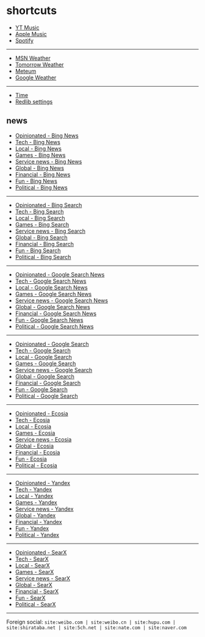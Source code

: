 # shortcuts

- [YT Music](https://music.youtube.com)
- [Apple Music](https://music.apple.com)
- [Spotify](https://open.spotify.com)

---

- [MSN Weather](https://www.msn.com/en-us/weather/maps/radar)
- [Tomorrow Weather](https://weather.tomorrow.io)
- [Meteum](https://meteum.ai/weather/search)
- [Google Weather](https://www.google.com/search?q=weather&udm=0&safe=off)

---

- [Time](https://time.is/?c=d3l1_3F_3j1_3Y1_3WXth2i2s.TAXfmrXc1Xo480Xz1Xa1Xb51ea29.4e4185.28571f.2d99db.abbd8.1bb85e.1c3b23Xw1Xv20240528Xh0Xi1XZ1XmXuXB1Xs0)
- [Redlib settings](https://redlib.freedit.eu/settings/restore/?theme=system&front_page=default&layout=card&wide=off&post_sort=top&comment_sort=top&show_nsfw=on&use_hls=off&hide_hls_notification=off&hide_awards=off&fixed_navbar=on&subscriptions=&filters=)

## news

- [Opinionated - Bing News](https://www.bing.com/news/search?q=site%3Agamespot.com%2Freviews+%7C+site%3Aeditorial.rottentomatoes.com%2Farticle+%7C+site%3Avideogameschronicle.com%2Freview+%7C+site%3Awashingtonpost.com%2Fvideo-games%2Freviews+%7C+site%3Agameinformer.com%2Freview+%7C+site%3Awired.com%2Freview+%7C+site%3Artings.com+%7C+site%3Atechradar.com%2Freviews&qft=interval%3d"7")
- [Tech - Bing News](https://www.bing.com/news/search?q=msft+OR+aapl+OR+goog+OR+intc+OR+qcom+OR+%28reveal+stream%29+OR+%28reveal+livestream%29+OR+%28announcement+stream%29+OR+%28announcement+livestream%29&qft=interval%3d"7")
- [Local - Bing News](https://www.bing.com/news/search?q=site%3Anewsinfo.inquirer.net+%7C+site%3Anews.abs-cbn.com%2Fnews+%7C+site%3Aphilstar.com%2Fnation+%7C+site%3Agmanetwork.com%2Fnews%2Ftopstories+%7C+site%3Asports.inquirer.net+%7C+site%3Apop.inquirer.net&qft=interval%3d"7")
- [Games - Bing News](https://www.bing.com/news/search?qft=interval%3d"7"&q=genshin+OR+valorant+OR+%22wuthering+waves%22+OR+overwatch+OR+splitgate+OR+%28sonic+hedgehog%29+OR+%22sonic+team%22)
- [Service news - Bing News](https://www.bing.com/news/search?qft=interval%3d"7"&q=%22pc+game+pass%22+OR+%22game+pass+pc%22+OR+%22pc+gamepass%22+OR+%22gamepass+pc%22+OR+windscribe+OR+%22youtube+music%22+OR+%22youtube+premium%22+OR+%22apple+music%22+OR+firefox+OR+mozilla+OR+starlink+OR+perplexity+OR+ios+OR+%22windows+11%22+OR+%22windows+10%22)
- [Global - Bing News](https://www.bing.com/news/search?q=site%3Anewsnationnow.com%2Fworld+%7C+site%3Awsj.com%2Fworld+%7C+site%3Afrance24.com%2Fen%2Flive-news+%7C+site%3Acsmonitor.com%2Fworld+%7C+site%3Areuters.com%2Fworld&qft=interval%3d"7")
- [Financial - Bing News](https://www.bing.com/news/search?q=%28msft+%7C+aapl+%7C+goog+%7C+qcom+%7C+ttwo+%7C+intl+%7C+amd+%7C+arm%29+%28site%3Abenzinga.com+%7C+site%3Ainvesting.com%2Fnews+%7C+site%3Afinance.yahoo.com%2Fnews+%7C+site%3Atradingview.com%2Fnews%29&qft=interval%3d"7")
- [Fun - Bing News](https://www.bing.com/news/search?qft=interval%3d"7"&q=site%3Acaranddriver.com%2Fnews+%7C+site%3Aroadandtrack.com%2Fnews+%7C+site%3Ajalopnik.com+%7C+site%3Atopgear.com.ph%2Fnews+%7C+site%3Asoranews24.com+%7C+site%3Ahollywoodreporter.com%2Fbusiness+%7C+site%3Avariety.com%2F2024%2Fdigital+%7C+site%3Avariety.com%2F2024%2Fbiz)
- [Political - Bing News](https://www.bing.com/news/search?qft=interval%3d"7"&q=%28election+%7C+politics+%7C+nominee+%7C+candidate+%7C+poll+%7C+debate+%7C+protest%29+%28site%3Anewsnationnow.com+%7C+site%3Awsj.com+%7C+site%3Afrance24.com%2Fen+%7C+site%3Acsmonitor.com+%7C+site%3Areuters.com+%7C+site%3Aabs-cbn.com+%7C+site%3Aphilstar.com+%7C+site%3Agmanetwork.com+%7C+site%3Ainquirer.net+%7C+site%3Abenzinga.com+%7C+site%3Ainvesting.com+%7C+site%3Afinance.yahoo.com+%7C+site%3Atradingview.com%29)
<!-- Format: - [*queryTitle* - Bing News](https://www.bing.com/news/search?qft=interval%3d"7"&q=[query]) -->

---

- [Opinionated - Bing Search](https://www.bing.com/search?q=site%3Agamespot.com%2Freviews+%7C+site%3Aeditorial.rottentomatoes.com%2Farticle+%7C+site%3Avideogameschronicle.com%2Freview+%7C+site%3Awashingtonpost.com%2Fvideo-games%2Freviews+%7C+site%3Agameinformer.com%2Freview+%7C+site%3Awired.com%2Freview+%7C+site%3Artings.com+%7C+site%3Atechradar.com%2Freviews&filters=ex1%3a%22ez1%22&mkt=en-US&setlang=en-us)
- [Tech - Bing Search](https://www.bing.com/search?q=msft+OR+aapl+OR+goog+OR+intc+OR+qcom+OR+%28reveal+stream%29+OR+%28reveal+livestream%29+OR+%28announcement+stream%29+OR+%28announcement+livestream%29&filters=ex1%3a%22ez1%22&mkt=en-US&setlang=en-us)
- [Local - Bing Search](https://www.bing.com/search?q=site%3Anewsinfo.inquirer.net+%7C+site%3Anews.abs-cbn.com%2Fnews+%7C+site%3Aphilstar.com%2Fnation+%7C+site%3Agmanetwork.com%2Fnews%2Ftopstories+%7C+site%3Asports.inquirer.net+%7C+site%3Apop.inquirer.net&filters=ex1%3a%22ez1%22&mkt=en-US&setlang=en-us)
- [Games - Bing Search](https://www.bing.com/search?filters=ex1%3a%22ez1%22&mkt=en-US&setlang=en-us&q=genshin+OR+valorant+OR+%22wuthering+waves%22+OR+overwatch+OR+splitgate+OR+%28sonic+hedgehog%29+OR+%22sonic+team%22)
- [Service news - Bing Search](https://www.bing.com/search?filters=ex1%3a%22ez1%22&mkt=en-US&setlang=en-us&q=%22pc+game+pass%22+OR+%22game+pass+pc%22+OR+%22pc+gamepass%22+OR+%22gamepass+pc%22+OR+windscribe+OR+%22youtube+music%22+OR+%22youtube+premium%22+OR+%22apple+music%22+OR+firefox+OR+mozilla+OR+starlink+OR+perplexity+OR+ios+OR+%22windows+11%22+OR+%22windows+10%22)
- [Global - Bing Search](https://www.bing.com/search?q=site%3Anewsnationnow.com%2Fworld+%7C+site%3Awsj.com%2Fworld+%7C+site%3Afrance24.com%2Fen%2Flive-news+%7C+site%3Acsmonitor.com%2Fworld+%7C+site%3Areuters.com%2Fworld&filters=ex1%3a%22ez1%22&mkt=en-US&setlang=en-us)
- [Financial - Bing Search](https://www.bing.com/search?q=%28msft+%7C+aapl+%7C+goog+%7C+qcom+%7C+ttwo+%7C+intl+%7C+amd+%7C+arm%29+%28site%3Abenzinga.com+%7C+site%3Ainvesting.com%2Fnews+%7C+site%3Afinance.yahoo.com%2Fnews+%7C+site%3Atradingview.com%2Fnews%29&filters=ex1%3a%22ez1%22&mkt=en-US&setlang=en-us)
- [Fun - Bing Search](https://www.bing.com/search?filters=ex1%3a%22ez1%22&mkt=en-US&setlang=en-us&q=site%3Acaranddriver.com%2Fnews+%7C+site%3Aroadandtrack.com%2Fnews+%7C+site%3Ajalopnik.com+%7C+site%3Atopgear.com.ph%2Fnews+%7C+site%3Asoranews24.com+%7C+site%3Ahollywoodreporter.com%2Fbusiness+%7C+site%3Avariety.com%2F2024%2Fdigital+%7C+site%3Avariety.com%2F2024%2Fbiz)
- [Political - Bing Search](https://www.bing.com/search?filters=ex1%3a%22ez1%22&mkt=en-US&setlang=en-us&q=%28election+%7C+politics+%7C+nominee+%7C+candidate+%7C+poll+%7C+debate+%7C+protest%29+%28site%3Anewsnationnow.com+%7C+site%3Awsj.com+%7C+site%3Afrance24.com%2Fen+%7C+site%3Acsmonitor.com+%7C+site%3Areuters.com+%7C+site%3Aabs-cbn.com+%7C+site%3Aphilstar.com+%7C+site%3Agmanetwork.com+%7C+site%3Ainquirer.net+%7C+site%3Abenzinga.com+%7C+site%3Ainvesting.com+%7C+site%3Afinance.yahoo.com+%7C+site%3Atradingview.com%29)
<!-- Format: - [*queryTitle* - Bing Search](https://www.bing.com/search?filters=ex1%3a%22ez1%22&mkt=en-US&setlang=en-us&q=[query]) -->

---

- [Opinionated - Google Search News](https://www.google.com/search?safe=off&tbs=qdr:d&tbm=nws&nfpr=1&q=site%3Agamespot.com%2Freviews+%7C+site%3Aeditorial.rottentomatoes.com%2Farticle+%7C+site%3Avideogameschronicle.com%2Freview+%7C+site%3Awashingtonpost.com%2Fvideo-games%2Freviews+%7C+site%3Agameinformer.com%2Freview+%7C+site%3Awired.com%2Freview+%7C+site%3Artings.com+%7C+site%3Atechradar.com%2Freviews)
- [Tech - Google Search News](https://www.google.com/search?safe=off&tbs=qdr:d&tbm=nws&nfpr=1&lr=lang_en&q=msft+OR+aapl+OR+goog+OR+intc+OR+qcom+OR+%28reveal+stream%29+OR+%28reveal+livestream%29+OR+%28announcement+stream%29+OR+%28announcement+livestream%29)
- [Local - Google Search News](https://www.google.com/search?safe=off&tbs=qdr:d&tbm=nws&nfpr=1&q=site%3Anewsinfo.inquirer.net+%7C+site%3Anews.abs-cbn.com%2Fnews+%7C+site%3Aphilstar.com%2Fnation+%7C+site%3Agmanetwork.com%2Fnews%2Ftopstories+%7C+site%3Asports.inquirer.net+%7C+site%3Apop.inquirer.net)
- [Games - Google Search News](https://www.google.com/search?safe=off&tbs=qdr:d&tbm=nws&nfpr=1&lr=lang_en&q=genshin+OR+valorant+OR+%22wuthering+waves%22+OR+overwatch+OR+splitgate+OR+%28sonic+hedgehog%29+OR+%22sonic+team%22)
- [Service news - Google Search News](https://www.google.com/search?safe=off&tbs=qdr:d&tbm=nws&nfpr=1&lr=lang_en&q=%22pc+game+pass%22+OR+%22game+pass+pc%22+OR+%22pc+gamepass%22+OR+%22gamepass+pc%22+OR+windscribe+OR+%22youtube+music%22+OR+%22youtube+premium%22+OR+%22apple+music%22+OR+firefox+OR+mozilla+OR+starlink+OR+perplexity+OR+ios+OR+%22windows+11%22+OR+%22windows+10%22)
- [Global - Google Search News](https://www.google.com/search?safe=off&tbs=qdr:d&tbm=nws&nfpr=1&q=site%3Anewsnationnow.com%2Fworld+%7C+site%3Awsj.com%2Fworld+%7C+site%3Afrance24.com%2Fen%2Flive-news+%7C+site%3Acsmonitor.com%2Fworld+%7C+site%3Areuters.com%2Fworld)
- [Financial - Google Search News](https://www.google.com/search?safe=off&tbs=qdr:d&tbm=nws&nfpr=1&q=%28msft+%7C+aapl+%7C+goog+%7C+qcom+%7C+ttwo+%7C+intl+%7C+amd+%7C+arm%29+%28site%3Abenzinga.com+%7C+site%3Ainvesting.com%2Fnews+%7C+site%3Afinance.yahoo.com%2Fnews+%7C+site%3Atradingview.com%2Fnews%29)
- [Fun - Google Search News](https://www.google.com/search?safe=off&tbs=qdr:d&tbm=nws&nfpr=1&q=site%3Acaranddriver.com%2Fnews+%7C+site%3Aroadandtrack.com%2Fnews+%7C+site%3Ajalopnik.com+%7C+site%3Atopgear.com.ph%2Fnews+%7C+site%3Asoranews24.com+%7C+site%3Ahollywoodreporter.com%2Fbusiness+%7C+site%3Avariety.com%2F2024%2Fdigital+%7C+site%3Avariety.com%2F2024%2Fbiz)
- [Political - Google Search News](https://www.google.com/search?safe=off&tbs=qdr:d&tbm=nws&nfpr=1&q=%28election+%7C+politics+%7C+nominee+%7C+candidate+%7C+poll+%7C+debate+%7C+protest%29+%28site%3Anewsnationnow.com+%7C+site%3Awsj.com+%7C+site%3Afrance24.com%2Fen+%7C+site%3Acsmonitor.com+%7C+site%3Areuters.com+%7C+site%3Aabs-cbn.com+%7C+site%3Aphilstar.com+%7C+site%3Agmanetwork.com+%7C+site%3Ainquirer.net+%7C+site%3Abenzinga.com+%7C+site%3Ainvesting.com+%7C+site%3Afinance.yahoo.com+%7C+site%3Atradingview.com%29)
<!-- Format: - [*queryTitle* - Google Search News](https://www.google.com/search?safe=off&tbs=qdr:d&tbm=nws&nfpr=1&lr=lang_en&q=[query]) -->

---

- [Opinionated - Google Search](https://www.google.com/search?tbs=qdr:d&safe=off&filter=0&nfpr=1&q=site%3Agamespot.com%2Freviews+%7C+site%3Aeditorial.rottentomatoes.com%2Farticle+%7C+site%3Avideogameschronicle.com%2Freview+%7C+site%3Awashingtonpost.com%2Fvideo-games%2Freviews+%7C+site%3Agameinformer.com%2Freview+%7C+site%3Awired.com%2Freview+%7C+site%3Artings.com+%7C+site%3Atechradar.com%2Freviews)
- [Tech - Google Search](https://www.google.com/search?tbs=qdr:d&safe=off&filter=0&nfpr=1&lr=lang_en&q=msft+OR+aapl+OR+goog+OR+intc+OR+qcom+OR+%28reveal+stream%29+OR+%28reveal+livestream%29+OR+%28announcement+stream%29+OR+%28announcement+livestream%29)
- [Local - Google Search](https://www.google.com/search?tbs=qdr:d&safe=off&filter=0&nfpr=1&lr=lang_en&q=site%3Anewsinfo.inquirer.net+%7C+site%3Anews.abs-cbn.com%2Fnews+%7C+site%3Aphilstar.com%2Fnation+%7C+site%3Agmanetwork.com%2Fnews%2Ftopstories+%7C+site%3Asports.inquirer.net+%7C+site%3Apop.inquirer.net&start=20&tbs=qdr:d&safe=off&filter=0&nfpr=1)
- [Games - Google Search](https://www.google.com/search?tbs=qdr:d&safe=off&filter=0&nfpr=1&lr=lang_en&q=genshin+OR+valorant+OR+%22wuthering+waves%22+OR+overwatch+OR+splitgate+OR+%28sonic+hedgehog%29+OR+%22sonic+team%22)
- [Service news - Google Search](https://www.google.com/search?tbs=qdr:d&safe=off&filter=0&nfpr=1&q=%22pc+game+pass%22+OR+%22game+pass+pc%22+OR+%22pc+gamepass%22+OR+%22gamepass+pc%22+OR+windscribe+OR+%22youtube+music%22+OR+%22youtube+premium%22+OR+%22apple+music%22+OR+firefox+OR+mozilla+OR+starlink+OR+perplexity+OR+ios+OR+%22windows+11%22+OR+%22windows+10%22)
- [Global - Google Search](https://www.google.com/search?tbs=qdr:d&safe=off&filter=0&nfpr=1&lr=lang_en&q=site%3Anewsnationnow.com%2Fworld+%7C+site%3Awsj.com%2Fworld+%7C+site%3Afrance24.com%2Fen%2Flive-news+%7C+site%3Acsmonitor.com%2Fworld+%7C+site%3Areuters.com%2Fworld)
- [Financial - Google Search](https://www.google.com/search?tbs=qdr:d&safe=off&filter=0&nfpr=1&q=%28msft+%7C+aapl+%7C+goog+%7C+qcom+%7C+ttwo+%7C+intl+%7C+amd+%7C+arm%29+%28site%3Abenzinga.com+%7C+site%3Ainvesting.com%2Fnews+%7C+site%3Afinance.yahoo.com%2Fnews+%7C+site%3Atradingview.com%2Fnews%29)
- [Fun - Google Search](https://www.google.com/search?tbs=qdr:d&safe=off&filter=0&nfpr=1&start=20&q=site%3Acaranddriver.com%2Fnews+%7C+site%3Aroadandtrack.com%2Fnews+%7C+site%3Ajalopnik.com+%7C+site%3Atopgear.com.ph%2Fnews+%7C+site%3Asoranews24.com+%7C+site%3Ahollywoodreporter.com%2Fbusiness+%7C+site%3Avariety.com%2F2024%2Fdigital+%7C+site%3Avariety.com%2F2024%2Fbiz)
- [Political - Google Search](https://www.google.com/search?tbs=qdr:d&safe=off&filter=0&nfpr=1&q=%28election+%7C+politics+%7C+nominee+%7C+candidate+%7C+poll+%7C+debate+%7C+protest%29+%28site%3Anewsnationnow.com+%7C+site%3Awsj.com+%7C+site%3Afrance24.com%2Fen+%7C+site%3Acsmonitor.com+%7C+site%3Areuters.com+%7C+site%3Aabs-cbn.com+%7C+site%3Aphilstar.com+%7C+site%3Agmanetwork.com+%7C+site%3Ainquirer.net+%7C+site%3Abenzinga.com+%7C+site%3Ainvesting.com+%7C+site%3Afinance.yahoo.com+%7C+site%3Atradingview.com%29)
<!-- Format: - [*queryTitle* - Google Search](https://www.google.com/search?tbs=qdr:d&safe=off&filter=0&nfpr=1&lr=lang_en&q=[query]) -->

---

- [Opinionated - Ecosia](https://www.ecosia.org/search?q=site%3Agamespot.com%2Freviews+%7C+site%3Aeditorial.rottentomatoes.com%2Farticle+%7C+site%3Avideogameschronicle.com%2Freview+%7C+site%3Awashingtonpost.com%2Fvideo-games%2Freviews+%7C+site%3Agameinformer.com%2Freview+%7C+site%3Awired.com%2Freview+%7C+site%3Artings.com+%7C+site%3Atechradar.com%2Freviews&freshness=day)
- [Tech - Ecosia](https://www.ecosia.org/search?q=msft+OR+aapl+OR+goog+OR+intc+OR+qcom+OR+%28reveal+stream%29+OR+%28reveal+livestream%29+OR+%28announcement+stream%29+OR+%28announcement+livestream%29&freshness=day)
- [Local - Ecosia](https://www.ecosia.org/search?q=site%3Anewsinfo.inquirer.net+%7C+site%3Anews.abs-cbn.com%2Fnews+%7C+site%3Aphilstar.com%2Fnation+%7C+site%3Agmanetwork.com%2Fnews%2Ftopstories+%7C+site%3Asports.inquirer.net+%7C+site%3Apop.inquirer.net&freshness=day)
- [Games - Ecosia](https://www.ecosia.org/search?freshness=day&q=genshin+OR+valorant+OR+%22wuthering+waves%22+OR+overwatch+OR+splitgate+OR+%28sonic+hedgehog%29+OR+%22sonic+team%22)
- [Service news - Ecosia](https://www.ecosia.org/search?freshness=day&q=%22pc+game+pass%22+OR+%22game+pass+pc%22+OR+%22pc+gamepass%22+OR+%22gamepass+pc%22+OR+windscribe+OR+%22youtube+music%22+OR+%22youtube+premium%22+OR+%22apple+music%22+OR+firefox+OR+mozilla+OR+starlink+OR+perplexity+OR+ios+OR+%22windows+11%22+OR+%22windows+10%22)
- [Global - Ecosia](https://www.ecosia.org/search?q=site%3Anewsnationnow.com%2Fworld+%7C+site%3Awsj.com%2Fworld+%7C+site%3Afrance24.com%2Fen%2Flive-news+%7C+site%3Acsmonitor.com%2Fworld+%7C+site%3Areuters.com%2Fworld&freshness=day)
- [Financial - Ecosia](https://www.ecosia.org/search?q=%28msft+%7C+aapl+%7C+goog+%7C+qcom+%7C+ttwo+%7C+intl+%7C+amd+%7C+arm%29+%28site%3Abenzinga.com+%7C+site%3Ainvesting.com%2Fnews+%7C+site%3Afinance.yahoo.com%2Fnews+%7C+site%3Atradingview.com%2Fnews%29&freshness=day)
- [Fun - Ecosia](https://www.ecosia.org/search?freshness=day&q=site%3Acaranddriver.com%2Fnews+%7C+site%3Aroadandtrack.com%2Fnews+%7C+site%3Ajalopnik.com+%7C+site%3Atopgear.com.ph%2Fnews+%7C+site%3Asoranews24.com+%7C+site%3Ahollywoodreporter.com%2Fbusiness+%7C+site%3Avariety.com%2F2024%2Fdigital+%7C+site%3Avariety.com%2F2024%2Fbiz)
- [Political - Ecosia](https://www.ecosia.org/search?freshness=day&q=%28election+%7C+politics+%7C+nominee+%7C+candidate+%7C+poll+%7C+debate+%7C+protest%29+%28site%3Anewsnationnow.com+%7C+site%3Awsj.com+%7C+site%3Afrance24.com%2Fen+%7C+site%3Acsmonitor.com+%7C+site%3Areuters.com+%7C+site%3Aabs-cbn.com+%7C+site%3Aphilstar.com+%7C+site%3Agmanetwork.com+%7C+site%3Ainquirer.net+%7C+site%3Abenzinga.com+%7C+site%3Ainvesting.com+%7C+site%3Afinance.yahoo.com+%7C+site%3Atradingview.com%29)
<!-- Format: - [*queryTitle* - Ecosia](https://www.ecosia.org/search?freshness=day&q=[query]) -->

---

- [Opinionated - Yandex](https://yandex.com/search/?text=site%3Agamespot.com%2Freviews+%7C+site%3Aeditorial.rottentomatoes.com%2Farticle+%7C+site%3Avideogameschronicle.com%2Freview+%7C+site%3Awashingtonpost.com%2Fvideo-games%2Freviews+%7C+site%3Agameinformer.com%2Freview+%7C+site%3Awired.com%2Freview+%7C+site%3Artings.com+%7C+site%3Atechradar.com%2Freviews&within=77&noreask=1)
- [Tech - Yandex](https://yandex.com/search/?text=msft+OR+aapl+OR+goog+OR+intc+OR+qcom+OR+%28reveal+stream%29+OR+%28reveal+livestream%29+OR+%28announcement+stream%29+OR+%28announcement+livestream%29&within=77&noreask=1)
- [Local - Yandex](https://yandex.com/search/?text=site%3Anewsinfo.inquirer.net+%7C+site%3Anews.abs-cbn.com%2Fnews+%7C+site%3Aphilstar.com%2Fnation+%7C+site%3Agmanetwork.com%2Fnews%2Ftopstories+%7C+site%3Asports.inquirer.net+%7C+site%3Apop.inquirer.net&within=77&noreask=1)
- [Games - Yandex](https://yandex.com/search/?within=77&noreask=1&text=genshin+OR+valorant+OR+%22wuthering+waves%22+OR+overwatch+OR+splitgate+OR+%28sonic+hedgehog%29+OR+%22sonic+team%22)
- [Service news - Yandex](https://yandex.com/search/?within=77&noreask=1&text=%22pc+game+pass%22+OR+%22game+pass+pc%22+OR+%22pc+gamepass%22+OR+%22gamepass+pc%22+OR+windscribe+OR+%22youtube+music%22+OR+%22youtube+premium%22+OR+%22apple+music%22+OR+firefox+OR+mozilla+OR+starlink+OR+perplexity+OR+ios+OR+%22windows+11%22+OR+%22windows+10%22)
- [Global - Yandex](https://yandex.com/search/?text=site%3Anewsnationnow.com%2Fworld+%7C+site%3Awsj.com%2Fworld+%7C+site%3Afrance24.com%2Fen%2Flive-news+%7C+site%3Acsmonitor.com%2Fworld+%7C+site%3Areuters.com%2Fworld&within=77&noreask=1)
- [Financial - Yandex](https://yandex.com/search/?text=%28msft+%7C+aapl+%7C+goog+%7C+qcom+%7C+ttwo+%7C+intl+%7C+amd+%7C+arm%29+%28site%3Abenzinga.com+%7C+site%3Ainvesting.com%2Fnews+%7C+site%3Afinance.yahoo.com%2Fnews+%7C+site%3Atradingview.com%2Fnews%29&within=77&noreask=1)
- [Fun - Yandex](https://yandex.com/search/?within=77&noreask=1&text=site%3Acaranddriver.com%2Fnews+%7C+site%3Aroadandtrack.com%2Fnews+%7C+site%3Ajalopnik.com+%7C+site%3Atopgear.com.ph%2Fnews+%7C+site%3Asoranews24.com+%7C+site%3Ahollywoodreporter.com%2Fbusiness+%7C+site%3Avariety.com%2F2024%2Fdigital+%7C+site%3Avariety.com%2F2024%2Fbiz)
- [Political - Yandex](https://yandex.com/search/?within=77&noreask=1&text=%28election+%7C+politics+%7C+nominee+%7C+candidate+%7C+poll+%7C+debate+%7C+protest%29+%28site%3Anewsnationnow.com+%7C+site%3Awsj.com+%7C+site%3Afrance24.com%2Fen+%7C+site%3Acsmonitor.com+%7C+site%3Areuters.com+%7C+site%3Aabs-cbn.com+%7C+site%3Aphilstar.com+%7C+site%3Agmanetwork.com+%7C+site%3Ainquirer.net+%7C+site%3Abenzinga.com+%7C+site%3Ainvesting.com+%7C+site%3Afinance.yahoo.com+%7C+site%3Atradingview.com%29)
<!-- Format: - [*queryTitle* - Yandex](https://yandex.com/search/?within=77&noreask=1&text=[query]) -->

---

- [Opinionated - SearX](https://searx.tiekoetter.com/search?language=en-US&time_range=day&safesearch=0&pageno=3&q=site%3Agamespot.com%2Freviews+%7C+site%3Aeditorial.rottentomatoes.com%2Farticle+%7C+site%3Avideogameschronicle.com%2Freview+%7C+site%3Awashingtonpost.com%2Fvideo-games%2Freviews+%7C+site%3Agameinformer.com%2Freview+%7C+site%3Awired.com%2Freview+%7C+site%3Artings.com+%7C+site%3Atechradar.com%2Freviews)
- [Tech - SearX](https://searx.tiekoetter.com/search?language=en-US&time_range=day&safesearch=0&pageno=3&q=msft+OR+aapl+OR+goog+OR+intc+OR+qcom+OR+%28reveal+stream%29+OR+%28reveal+livestream%29+OR+%28announcement+stream%29+OR+%28announcement+livestream%29)
- [Local - SearX](https://searx.tiekoetter.com/search?language=en-US&time_range=day&safesearch=0&pageno=3&q=site%3Anewsinfo.inquirer.net+%7C+site%3Anews.abs-cbn.com%2Fnews+%7C+site%3Aphilstar.com%2Fnation+%7C+site%3Agmanetwork.com%2Fnews%2Ftopstories+%7C+site%3Asports.inquirer.net+%7C+site%3Apop.inquirer.net)
- [Games - SearX](https://searx.tiekoetter.com/search?language=en-US&time_range=day&safesearch=0&pageno=3&q=genshin+OR+valorant+OR+%22wuthering+waves%22+OR+overwatch+OR+splitgate+OR+%28sonic+hedgehog%29+OR+%22sonic+team%22)
- [Service news - SearX](https://searx.tiekoetter.com/search?language=en-US&time_range=day&safesearch=0&pageno=3&q=%22pc+game+pass%22+OR+%22game+pass+pc%22+OR+%22pc+gamepass%22+OR+%22gamepass+pc%22+OR+windscribe+OR+%22youtube+music%22+OR+%22youtube+premium%22+OR+%22apple+music%22+OR+firefox+OR+mozilla+OR+starlink+OR+perplexity+OR+ios+OR+%22windows+11%22+OR+%22windows+10%22)
- [Global - SearX](https://searx.tiekoetter.com/search?language=en-US&time_range=day&safesearch=0&pageno=3&q=site%3Anewsnationnow.com%2Fworld+%7C+site%3Awsj.com%2Fworld+%7C+site%3Afrance24.com%2Fen%2Flive-news+%7C+site%3Acsmonitor.com%2Fworld+%7C+site%3Areuters.com%2Fworld)
- [Financial - SearX](https://searx.tiekoetter.com/search?language=en-US&time_range=day&safesearch=0&pageno=3&q=%28msft+%7C+aapl+%7C+goog+%7C+qcom+%7C+ttwo+%7C+intl+%7C+amd+%7C+arm%29+%28site%3Abenzinga.com+%7C+site%3Ainvesting.com%2Fnews+%7C+site%3Afinance.yahoo.com%2Fnews+%7C+site%3Atradingview.com%2Fnews%29)
- [Fun - SearX](https://searx.tiekoetter.com/search?language=en-US&time_range=day&safesearch=0&pageno=3&q=site%3Acaranddriver.com%2Fnews+%7C+site%3Aroadandtrack.com%2Fnews+%7C+site%3Ajalopnik.com+%7C+site%3Atopgear.com.ph%2Fnews+%7C+site%3Asoranews24.com+%7C+site%3Ahollywoodreporter.com%2Fbusiness+%7C+site%3Avariety.com%2F2024%2Fdigital+%7C+site%3Avariety.com%2F2024%2Fbiz)
- [Political - SearX](https://searx.tiekoetter.com/search?language=en-US&time_range=day&safesearch=0&pageno=3&q=%28election+%7C+politics+%7C+nominee+%7C+candidate+%7C+poll+%7C+debate+%7C+protest%29+%28site%3Anewsnationnow.com+%7C+site%3Awsj.com+%7C+site%3Afrance24.com%2Fen+%7C+site%3Acsmonitor.com+%7C+site%3Areuters.com+%7C+site%3Aabs-cbn.com+%7C+site%3Aphilstar.com+%7C+site%3Agmanetwork.com+%7C+site%3Ainquirer.net+%7C+site%3Abenzinga.com+%7C+site%3Ainvesting.com+%7C+site%3Afinance.yahoo.com+%7C+site%3Atradingview.com%29)
<!-- Format: - [*queryTitle* - SearX](https://searx.tiekoetter.com/search?language=en-US&time_range=day&safesearch=0&pageno=3&q=[query]) -->

<!-- --- -->

<!-- - [*queryTitle* - Brave Search](https://search.brave.com/search?tf=pd&q=[query]) -->
<!-- - [*queryTitle* - swisscows.com](https://swisscows.com/en/web?freshness=Day&query[query]) -->
<!-- [*queryTitle* - Baidu](https://www.baidu.com/s?gpc=stf%3D1720245017%2C1720331417%7Cstftype%3D1&wd=[query]) -->
<!-- Format: - [*queryTitle* - You.com](https://you.com/search?q=[query]) -->
<!-- Format: - [*queryTitle* - DuckDuckGo](https://duckduckgo.com/?df=d&assist=true&q=[query]) -->

<!-- --- -->

---

Foreign social: `site:weibo.com | site:weibo.cn | site:hupu.com | site:shirataba.net | site:5ch.net | site:nate.com | site:naver.com`
